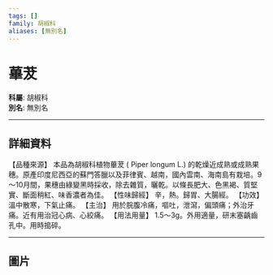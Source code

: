 ```yaml
---
tags: []
family: 胡椒科
aliases: [無別名]
---
```


# 蓽茇

**科屬**: 胡椒科  
**別名**: 無別名  

---

## 詳細資料
【品種來源】
本品為胡椒科植物蓽茇 (
Piper longum
L.) 的乾燥近成熟或成熟果穗。原產印度尼西亞的蘇門答臘以及菲律賓、越南，國內雲南、海南島有栽培。9～10月間，果穗由綠變黑時採收，除去雜質，曬乾。以條長肥大、色黑褐、質堅實、斷面稍紅、味香濃者為佳。
【性味歸經】
辛，熱。歸胃、大腸經。
【功效】
溫中散寒，下氣止痛。
【主治】
用於脘腹冷痛，嘔吐，泄瀉，偏頭痛；外治牙痛。近有用治冠心病、心絞痛。
【用法用量】
1.5～3g。外用適量，研末塞齲齒孔中。用時搗碎。

---

## 圖片

